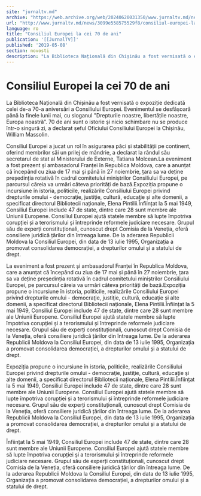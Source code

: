 ```yaml
---
site: "jurnaltv.md"
archive: "https://web.archive.org/web/20240620031350/www.jurnaltv.md/news/3099e558575529f8/consiliul-europei-la-cei-70-de-ani.html.62"
url: "http://www.jurnaltv.md/news/3099e558575529f8/consiliul-europei-la-cei-70-de-ani.html.62"
language: ro
title: "Consiliul Europei la cei 70 de ani"
publication: '[[JurnalTV]]'
published: '2019-05-08'
section: novosti
description: "La Biblioteca Națională din Chișinău a fost vernisată o expoziție dedicată celei de-a 70-a aniversări a Consiliului Europei. Evenimentul se desfășoară până la finele lunii mai, cu sloganul"
---
```


# Consiliul Europei la cei 70 de ani

La Biblioteca Națională din Chișinău a fost vernisată o expoziție dedicată celei de-a 70-a aniversări a Consiliului Europei. Evenimentul se desfășoară până la finele lunii mai, cu sloganul "Drepturile noastre, libertățile noastre, Europa noastră”. 70 de ani sunt o istorie și nicio schimbare nu se produce într-o singură zi, a declarat șeful Oficiului Consiliului Europei la Chișinău, William Massolin.

Consiliul Europei a jucat un rol în asigurarea păci și stabilității pe continent, oferind membrilor săi un prilej de mândrie, a declarat la rândul său secretarul de stat al Ministerului de Externe, Tatiana Molcean.La eveniment a fost prezent și ambasadorul Franței în Republica Moldova, care a anunțat că începând cu ziua de 17 mai și până în 27 noiembrie, țara sa va deține președinția rotativă în cadrul comitetului miniștrilor Consiliului Europei, pe parcursul căreia va urmări câteva priorități de bază.Expoziția propune o incursiune în istoria, politicile, realizările Consiliului Europei privind drepturile omului - democraţie, justiţie, cultură, educaţie și alte domenii, a specificat directorul Bibliotecii naționale, Elena Pintilii.Înființat la 5 mai 1949, Consiliul Europei include 47 de state, dintre care 28 sunt membre ale Uniunii Europene. Consiliul Europei ajută statele membre să lupte împotriva corupției și a terorismului și întreprinde reformele judiciare necesare. Grupul său de experți constituționali, cunoscut drept Comisia de la Veneția, oferă consiliere juridică țărilor din întreaga lume. De la aderarea Republicii Moldova la Consiliul Europei, din data de 13 iulie 1995, Organizația a promovat consolidarea democrației, a drepturilor omului și a statului de drept.

La eveniment a fost prezent și ambasadorul Franței în Republica Moldova, care a anunțat că începând cu ziua de 17 mai și până în 27 noiembrie, țara sa va deține președinția rotativă în cadrul comitetului miniștrilor Consiliului Europei, pe parcursul căreia va urmări câteva priorități de bază.Expoziția propune o incursiune în istoria, politicile, realizările Consiliului Europei privind drepturile omului - democraţie, justiţie, cultură, educaţie și alte domenii, a specificat directorul Bibliotecii naționale, Elena Pintilii.Înființat la 5 mai 1949, Consiliul Europei include 47 de state, dintre care 28 sunt membre ale Uniunii Europene. Consiliul Europei ajută statele membre să lupte împotriva corupției și a terorismului și întreprinde reformele judiciare necesare. Grupul său de experți constituționali, cunoscut drept Comisia de la Veneția, oferă consiliere juridică țărilor din întreaga lume. De la aderarea Republicii Moldova la Consiliul Europei, din data de 13 iulie 1995, Organizația a promovat consolidarea democrației, a drepturilor omului și a statului de drept.

Expoziția propune o incursiune în istoria, politicile, realizările Consiliului Europei privind drepturile omului - democraţie, justiţie, cultură, educaţie și alte domenii, a specificat directorul Bibliotecii naționale, Elena Pintilii.Înființat la 5 mai 1949, Consiliul Europei include 47 de state, dintre care 28 sunt membre ale Uniunii Europene. Consiliul Europei ajută statele membre să lupte împotriva corupției și a terorismului și întreprinde reformele judiciare necesare. Grupul său de experți constituționali, cunoscut drept Comisia de la Veneția, oferă consiliere juridică țărilor din întreaga lume. De la aderarea Republicii Moldova la Consiliul Europei, din data de 13 iulie 1995, Organizația a promovat consolidarea democrației, a drepturilor omului și a statului de drept.

Înființat la 5 mai 1949, Consiliul Europei include 47 de state, dintre care 28 sunt membre ale Uniunii Europene. Consiliul Europei ajută statele membre să lupte împotriva corupției și a terorismului și întreprinde reformele judiciare necesare. Grupul său de experți constituționali, cunoscut drept Comisia de la Veneția, oferă consiliere juridică țărilor din întreaga lume. De la aderarea Republicii Moldova la Consiliul Europei, din data de 13 iulie 1995, Organizația a promovat consolidarea democrației, a drepturilor omului și a statului de drept.